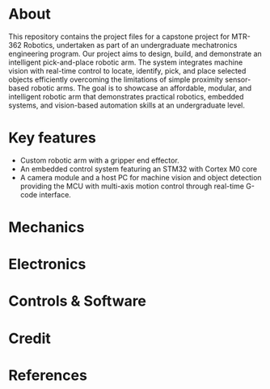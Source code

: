 # About
This repository contains the project files for a capstone project for MTR-362 Robotics, undertaken as part of an undergraduate mechatronics engineering program.
Our project aims to design, build, and demonstrate an intelligent pick-and-place robotic arm. The system integrates machine vision with real-time control to locate, identify, pick, and place selected objects efficiently overcoming the limitations of simple proximity sensor-based robotic arms.
The goal is to showcase an affordable, modular, and intelligent robotic arm that demonstrates practical robotics, embedded systems, and vision-based automation skills at an undergraduate level.

# Key features
- Custom robotic arm with a gripper end effector.
- An embedded control system featuring an STM32 with Cortex M0 core
- A camera module and a host PC for machine vision and object detection providing the MCU with multi-axis motion control through real-time G-code interface.


# Mechanics

# Electronics

# Controls & Software

# Credit

# References
